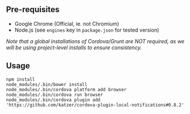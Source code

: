 
## Pre-requisites

* Google Chrome (Official, ie. not Chromium)
* Node.js (see `engines` key in `package.json` for tested version)

_Note that a global installations of Cordova/Grunt are NOT required, as
we will be using project-level installs to ensure consistency._

## Usage

```
npm install
node_modules/.bin/bower install
node_modules/.bin/cordova platform add browser
node_modules/.bin/cordova run browser
node_modules/.bin/cordova plugin add 'https://github.com/katzer/cordova-plugin-local-notifications#0.8.2'
```
